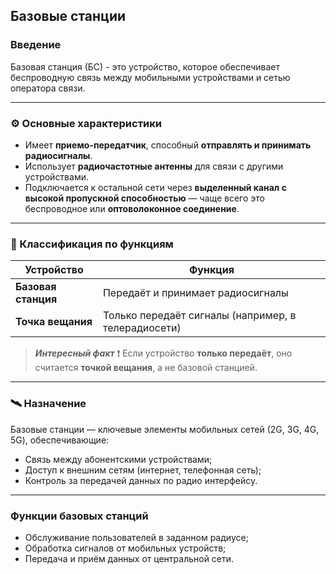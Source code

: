 ## Базовые станции

### Введение

Базовая станция (БС) - это устройство, которое обеспечивает беспроводную связь между мобильными устройствами и сетью оператора связи.

---
### ⚙️ Основные характеристики

- Имеет **приемо-передатчик**, способный **отправлять и принимать радиосигналы**.
- Использует **радиочастотные антенны** для связи с другими устройствами.
- Подключается к остальной сети через **выделенный канал с высокой пропускной способностью** — чаще всего это беспроводное или **оптоволоконное соединение**.

---
### 📍 Классификация по функциям

| Устройство          | Функция                                             |
|---------------------|------------------------------------------------------|
| **Базовая станция** | Передаёт и принимает радиосигналы                    |
| **Точка вещания**   | Только передаёт сигналы (например, в телерадиосети) |

>___Интересный факт___
> ❗ Если устройство **только передаёт**, оно считается **точкой вещания**, а не базовой станцией.

---
### 🛰️ Назначение

Базовые станции — ключевые элементы мобильных сетей (2G, 3G, 4G, 5G), обеспечивающие:
- Связь между абонентскими устройствами;
- Доступ к внешним сетям (интернет, телефонная сеть);
- Контроль за передачей данных по радио интерфейсу.

___
### Функции базовых станций

- Обслуживание пользователей в заданном радиусе;
- Обработка сигналов от мобильных устройств;
- Передача и приём данных от центральной сети.
